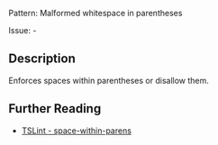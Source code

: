 Pattern: Malformed whitespace in parentheses

Issue: -

## Description

Enforces spaces within parentheses or disallow them.

## Further Reading

* [TSLint - space-within-parens](https://palantir.github.io/tslint/rules/space-within-parens)